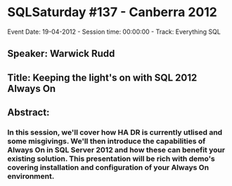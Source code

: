 # SQLSaturday #137 - Canberra 2012
Event Date: 19-04-2012 - Session time: 00:00:00 - Track: Everything SQL
## Speaker: Warwick Rudd
## Title: Keeping the light's on with SQL 2012 Always On
## Abstract:
### In this session, we'll cover how HA  DR is currently utlised and some misgivings. We'll then introduce the capabilities of Always On in SQL Server 2012 and how these can benefit your existing solution. This presentation will be rich with demo's covering installation and configuration of your Always On environment.
